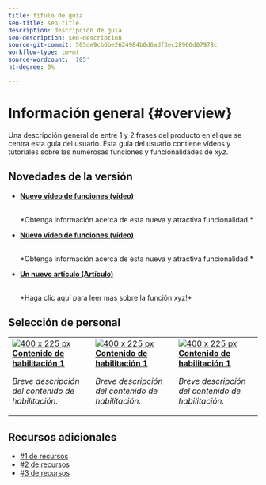```yaml
---
title: título de guía
seo-title: seo title
description: descripción de guía
seo-description: seo-description
source-git-commit: 505de9cb6be2624984b0d6adf3ec28960d07978c
workflow-type: tm+mt
source-wordcount: '105'
ht-degree: 0%

---
```



# Información general {#overview}

Una descripción general de entre 1 y 2 frases del producto en el que se centra esta guía del usuario. Esta guía del usuario contiene vídeos y tutoriales sobre las numerosas funciones y funcionalidades de *xyz*.

## Novedades de la versión

* **[Nuevo vídeo de funciones (vídeo)](README.md)**

   <br>
   *Obtenga información acerca de esta nueva y atractiva funcionalidad.*

* **[Nuevo vídeo de funciones (vídeo)](README.md)**

   <br>
   *Obtenga información acerca de esta nueva y atractiva funcionalidad.*

* **[Un nuevo artículo (Artículo)](README.md)**

   <br>
   *Haga clic aquí para leer más sobre la función xyz!*

## Selección de personal

<table>
<tr>
  <td>
    <a href="#">
      <img alt="400 x 225 px" src="myimage.png" />
    </a>
    <div>
      <a href="#">
    <strong>Contenido de habilitación 1</strong>
    </a>
    </div>
    <p>
    <em>Breve descripción del contenido de habilitación.</em>
    <p>
  </td>
   <td>
    <a href="#">
      <img alt="400 x 225 px" src="myimage.png" />
    </a>
    <div>
      <a href="#">
    <strong>Contenido de habilitación 1</strong>
    </a>
    </div>
    <p>
    <em>Breve descripción del contenido de habilitación.</em>
    <p>
  </td>
  <td>
    <a href="#">
      <img alt="400 x 225 px" src="myimage.png" />
    </a>
    <div>
      <a href="#">
    <strong>Contenido de habilitación 1</strong>
    </a>
    </div>
    <p>
    <em>Breve descripción del contenido de habilitación.</em>
    <p>
  </td>
</tr>
</table>

## Recursos adicionales

* [#1 de recursos](README.md)
* [#2 de recursos](README.md)
* [#3 de recursos](README.md)
